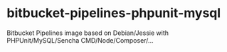 # bitbucket-pipelines-phpunit-mysql
Bitbucket Pipelines image based on Debian/Jessie with PHPUnit/MySQL/Sencha CMD/Node/Composer/...
